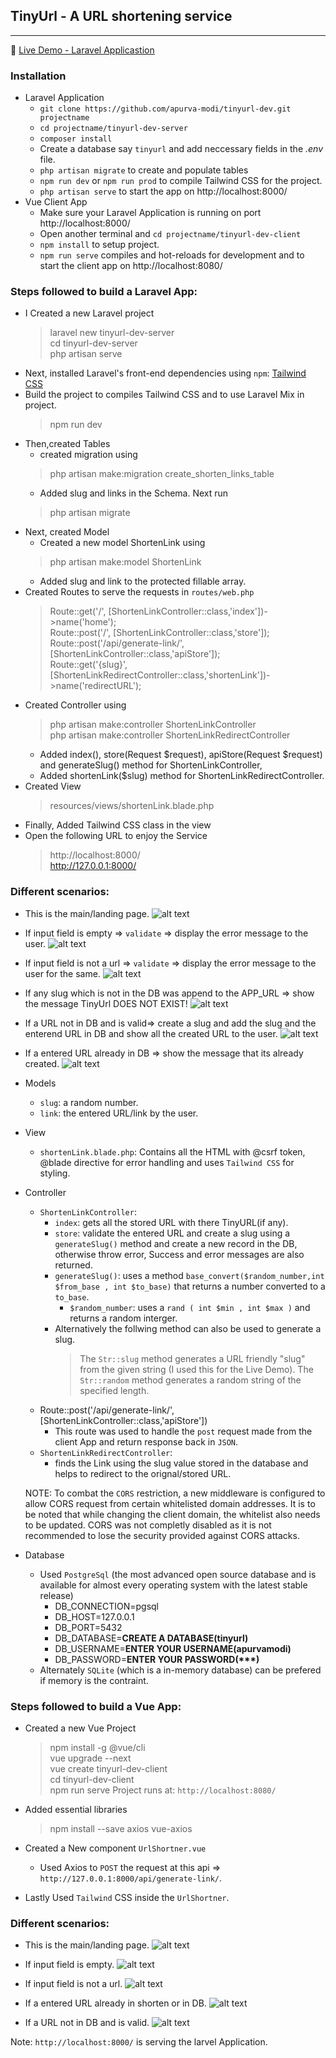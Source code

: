 ## TinyUrl - A URL shortening service
---

:red_circle: [Live Demo - Laravel Applicastion](http://tiny-u-rl.herokuapp.com/)
### Installation ###
- Laravel Application 
    * `git clone https://github.com/apurva-modi/tinyurl-dev.git projectname`
    * `cd projectname/tinyurl-dev-server`
    * `composer install`
    * Create a database say `tinyurl` and add neccessary fields in the  *.env* file.
    * `php artisan migrate` to create and populate tables
    * `npm run dev` or `npm run prod` to compile Tailwind CSS for the project.
    * `php artisan serve` to start the app on http://localhost:8000/
- Vue Client App
    * Make sure your Laravel Application is running on port http://localhost:8000/
    * Open another terminal and `cd projectname/tinyurl-dev-client`
    * `npm install` to setup project.
    * `npm run serve` compiles and hot-reloads for development and to start the client app on http://localhost:8080/



### Steps followed to build a Laravel App: ###
- I Created a new Laravel project
    > laravel new tinyurl-dev-server \
    > cd tinyurl-dev-server \
    > php artisan serve
- Next, installed Laravel's front-end dependencies using `npm`:  [Tailwind CSS](https://tailwindcss.com/docs/guides/laravel)
- Build the project to compiles Tailwind CSS and to use Laravel Mix in project. 
    > npm run dev
- Then,created Tables 
    -  created migration using 
    > php artisan make:migration create_shorten_links_table
    - Added slug and links in the Schema. Next run
    > php artisan migrate
- Next, created Model
    - Created a new model ShortenLink using 
    > php artisan make:model ShortenLink
    - Added slug and link to the protected fillable array.
- Created Routes to serve the requests in `routes/web.php`
    > Route::get('/', [ShortenLinkController::class,'index'])->name('home'); \
    > Route::post('/', [ShortenLinkController::class,'store']); \
    > Route::post('/api/generate-link/', [ShortenLinkController::class,'apiStore']); \
    > Route::get('{slug}', [ShortenLinkRedirectController::class,'shortenLink'])->name('redirectURL');
- Created Controller using 
    > php artisan make:controller ShortenLinkController \
    > php artisan make:controller ShortenLinkRedirectController
    - Added index(), store(Request $request), apiStore(Request $request) and generateSlug() method for ShortenLinkController,
    - Added shortenLink($slug) method for ShortenLinkRedirectController.
- Created View 
    > resources/views/shortenLink.blade.php
-  Finally, Added Tailwind CSS class in the view
-  Open the following URL to enjoy the Service 
   > http://localhost:8000/ \
   > http://127.0.0.1:8000/

### Different scenarios: ###
- This is the main/landing page.
![alt text](./screenshots/mainpage.png "Empty Input field")

- If input field is empty => `validate` => display the error message to the user.
![alt text](./screenshots/emptyinput.png "Empty Input field")

- If input field is not a url => `validate` => display the error message to the user for the same.
![alt text](./screenshots/invalidurl.png "Invalid URL/TinyURL not created")

- If any slug which is not in the DB was append to the APP_URL => show the message TinyUrl DOES NOT EXIST!
![alt text](./screenshots/slugnotindb.png "Slug does not exist")

- If a URL not in DB and is valid=> create a slug and add the slug and the enterend URL in DB and show all the created URL to the user.
![alt text](./screenshots/success.png "Valid URL - TinyURL created")

- If a entered URL already in DB => show the message that its already created.
![alt text](./screenshots/already.png "Empty Input field")



- Models 
    - `slug`: a random number.
    - `link`: the entered URL/link by the user.
- View
    - `shortenLink.blade.php`: Contains all the HTML with @csrf token, @blade directive for error handling and uses `Tailwind CSS` for styling.

- Controller
    - `ShortenLinkController`:
        - `index`: gets all the stored URL with there TinyURL(if any).
        - `store`: validate the entered URL and create a slug using a `generateSlug()` method and create a new record in the DB, otherwise throw error, Success and error messages are also returned.
        - `generateSlug()`: uses a method `base_convert($random_number,int $from_base , int $to_base)` that returns a number converted to a  `to_base`.
            - `$random_number`: uses a  `rand ( int $min , int $max )` and returns a random interger.
        * Alternatively the follwing method can also be used to generate a slug. 
           > The `Str::slug`  method generates a URL friendly "slug" from the given string (I used this for the Live Demo). 
           > The `Str::random` method generates a random string of the specified length.
    - Route::post('/api/generate-link/', [ShortenLinkController::class,'apiStore'])
        - This route was used to handle the `post` request made from the client App and return response back in `JSON`.
    - `ShortenLinkRedirectController`:
        - finds the Link using the slug value stored in the database and helps to redirect to the orignal/stored URL.
    
    NOTE: To combat the `CORS` restriction, a new middleware is configured to allow CORS request from certain whitelisted domain addresses. It is to be noted that while changing the client domain, the whitelist also needs to be updated. CORS was not completly disabled as it is not recommended to lose the security provided against CORS attacks.

- Database
    - Used `PostgreSql` (the most advanced open source database and is available for almost every operating system with the latest stable release)
        - DB_CONNECTION=pgsql
        - DB_HOST=127.0.0.1
        - DB_PORT=5432
        - DB_DATABASE=__CREATE A DATABASE(tinyurl)__
        - DB_USERNAME=__ENTER YOUR USERNAME(apurvamodi)__
        - DB_PASSWORD=__ENTER YOUR PASSWORD(***)__
    - Alternately `SQLite` (which is a in-memory database) can be prefered if memory is the contraint.


### Steps followed to build a Vue App: ###
- Created a new Vue Project
    > npm install -g @vue/cli \
    > vue upgrade --next \
    > vue create tinyurl-dev-client \
    > cd tinyurl-dev-client \
    > npm run serve 
Project runs at: `http://localhost:8080/`

- Added essential libraries
    > npm install --save axios vue-axios

- Created a New component `UrlShortner.vue`
    - Used Axios to `POST` the request at this api => `http://127.0.0.1:8000/api/generate-link/`.
- Lastly Used `Tailwind` CSS inside the `UrlShortner`.

### Different scenarios: ###

- This is the main/landing page.
![alt text](./screenshots/vuemain.png "Vue's main Page")

- If input field is empty.
![alt text](./screenshots/vueempty.png "Empty Input field")

- If input field is not a url.
![alt text](./screenshots/vueinvalidurl.png "Invalid URL/TinyURL not created")

- If a entered URL already in shorten or in DB.
![alt text](./screenshots/vuealready.png "Empty Input field")

- If a URL not in DB and is valid.
![alt text](./screenshots/vuesuccess.png "Valid URL - TinyURL created")

Note:
    `http://localhost:8000/` is serving the larvel Application. 






